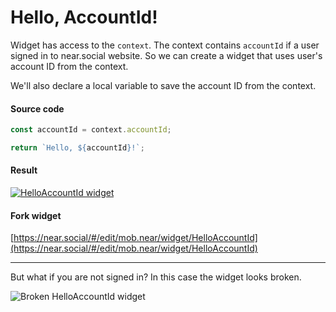 # Hello, AccountId!

Widget has access to the `context`. The context contains `accountId` if a user signed in to near.social website.
So we can create a widget that uses user's account ID from the context.

We'll also declare a local variable to save the account ID from the context.

#### Source code

```jsx
const accountId = context.accountId;

return `Hello, ${accountId}!`;
```

#### Result

[![HelloAccountId widget](https://ipfs.near.social/ipfs/bafkreiekaqk6fpjxzsqogkupcjfeot5mprb2ch2glpd67rkb2gxv5eqjg4)](https://near.social/#/mob.near/widget/HelloAccountId)

#### Fork widget

[https://near.social/#/edit/mob.near/widget/HelloAccountId](https://near.social/#/edit/mob.near/widget/HelloAccountId)

---

But what if you are not signed in? In this case the widget looks broken.

![Broken HelloAccountId widget](https://ipfs.near.social/ipfs/bafkreic6tphsux6nmq7chrjjvapilakvbpavgqumh4ql7vatofrvv6cp34)

